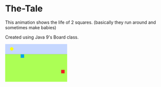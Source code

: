 # The-Tale
This animation shows the life of 2 squares. (basically they run around and sometimes make babies)

Created using Java 9's Board class.

<img width="200" alt="squares_day" src="https://raw.githubusercontent.com/kolekd/The-Tale/master/img/screenshots/SquaresDay.png">
